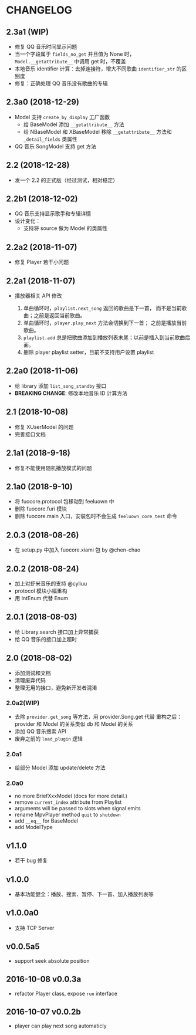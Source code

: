 # CHANGELOG

## 2.3a1 (WIP)
- 修复 QQ 音乐时间显示问题
- 当一个字段属于 `fields_no_get` 并且值为 None 时，
  `Model.__getattribute__` 中调用 get 时，不覆盖
- 本地音乐 identifier 计算：去掉连接符，增大不同歌曲 `identifier_str` 的区别度
- 修复：正确处理 QQ 音乐没有歌曲的专辑

## 2.3a0 (2018-12-29)
- Model 支持 `create_by_display` 工厂函数
  - 给 BaseModel 添加 `__getattribute__` 方法
  - 给 NBaseModel 和 XBaseModel 移除 `__getattribute__` 方法和
    `_detail_fields` 类属性
- QQ 音乐 SongModel 支持 get 方法

## 2.2 (2018-12-28)
- 发一个 2.2 的正式版（经过测试，相对稳定）

## 2.2b1 (2018-12-02)
- QQ 音乐支持显示歌手和专辑详情
- 设计变化：
  - 支持将 source 做为 Model 的类属性

## 2.2a2 (2018-11-07)
- 修复 Player 若干小问题

## 2.2a1 (2018-11-07)

- 播放器相关 API 修改

  1. 单曲循环时，`playlist.next_song` 返回的歌曲是下一首，
     而不是当前歌曲；之前是返回当前歌曲。
  2. 单曲循环时，`player.play_next` 方法会切换到下一首；
     之前是播放当前歌曲。
  3. `playlist.add` 总是把歌曲添加到播放列表末尾；以前是插入到当前歌曲后面。
  4. 删除 player playlist setter，目前不支持用户设置 playlist

## 2.2a0 (2018-11-06)
- 给 library 添加 `list_song_standby` 接口
- **BREAKING CHANGE**: 修改本地音乐 ID 计算方法
## 2.1 (2018-10-08)
- 修复 XUserModel 的问题
- 完善接口文档

## 2.1a1 (2018-9-18)
- 修复不能使用随机播放模式的问题

## 2.1a0 (2018-9-10)
- 将 fuocore.protocol 包移动到 feeluown 中
- 删除 fuocore.furi 模块
- 删除 fuocore.main 入口，安装包时不会生成 `feeluown_core_test` 命令

## 2.0.3 (2018-08-26)
- 在 setup.py 中加入 fuocore.xiami 包 by @chen-chao

## 2.0.2 (2018-08-24)
- 加上对虾米音乐的支持 @cyliuu
- protocol 模块小幅重构
- 用 IntEnum 代替 Enum

## 2.0.1 (2018-08-03)
- 给 Library.search 接口加上异常捕获
- 给 QQ 音乐的接口加上超时

## 2.0 (2018-08-02)
- 添加测试和文档
- 清理废弃代码
- 整理无用的接口，避免新开发者混淆

### 2.0a2(WIP)
- 去除 `provider.get_song` 等方法，用 provider.Song.get 代替
    重构之后：provider 和 Model 的关系类似 db 和 Model 的关系
- 添加 QQ 音乐搜索 API
- 废弃之前的 `load_plugin` 逻辑

### 2.0a1
- 给部分 Model 添加 update/delete 方法

### 2.0a0
- no more BriefXxxModel (docs for more detail.)
- remove `current_index` attribute from Playlist
- arguments will be passed to slots when signal emits
- rename MpvPlayer method `quit` to `shutdown`
- add `__eq__` for BaseModel
- add ModelType

## v1.1.0
- 若干 bug 修复

## v1.0.0
- 基本功能健全：播放、搜索、暂停、下一首、加入播放列表等

## v1.0.0a0
- 支持 TCP Server

## v0.0.5a5

- support seek absolute position

## 2016-10-08 v0.0.3a

- refactor Player class, expose `run` interface

## 2016-10-07 v0.0.2b

- player can play next song automaticly
